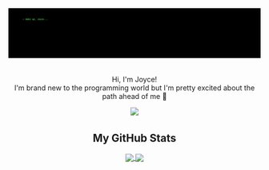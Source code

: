 <div>
  <img src="https://github.com/joycemamede/joycemamede/blob/main/img/_wake%20up%2C.png"/>
</div>

</br>
<p align="center">Hi, I'm Joyce!</br>
I'm brand new to the programming world but I'm pretty excited about the path ahead of me 🚀
</p>
<div align="center">
  <img src="https://github.com/joycemamede/joycemamede/blob/output/github-contribution-grid-snake.svg"/>
  <!-- ![Snake animation](https://github.com/joycemamede/joycemamede/blob/output/github-contribution-grid-snake.svg) not showing -->
</div>

<h2 align="center">My GitHub Stats</h2>
 
<div align="center">
  <a href="https://github.com/anuraghazra/github-readme-stats">
    <img align="center" height="150em" src="https://github-readme-stats.vercel.app/api?username=joycemamede&show_icons=true&theme=dracula&include_all_commits=true&count_private=true"/>
    <img align="center" height="150em" src="https://github-readme-stats.vercel.app/api/top-langs/?username=joycemamede&layout=compact&langs_count=7&theme=dracula"/>
  </a>
</div>


